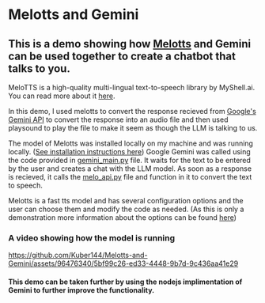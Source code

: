 # Melotts and Gemini

## This is a demo showing how [Melotts](https://github.com/myshell-ai/MeloTTS) and Gemini can be used together to create a chatbot that talks to you.
MeloTTS is a high-quality multi-lingual text-to-speech library by MyShell.ai.
You can read more about it [here](https://github.com/myshell-ai/MeloTTS#).

In this demo, I used melotts to convert the response recieved from [Google's Gemini API](https://ai.google.dev/) to convert the response into an audio file and then used playsound to play the file to make it seem as though the LLM is talking to us.

The model of Melotts was installed locally on my machine and was running locally. ([See installation instructions here](https://github.com/myshell-ai/MeloTTS/blob/main/docs/install.md))
Google Gemini was called using the code provided in [gemini_main.py](https://github.com/Kuber144/Melotts-and-Gemini/blob/main/gemini_main.py) file.
It waits for the text to be entered by the user and creates a chat with the LLM model.
As soon as a response is recieved, it calls the [melo_api.py](https://github.com/Kuber144/Melotts-and-Gemini/blob/main/melo_api.py) file and function in it to convert the text to speech.

Melotts is a fast tts model and has several configuration options and the user can choose them and modify the code as needed. (As this is only a demonstration more information about the options can be found [here](https://github.com/myshell-ai/MeloTTS/blob/main/docs/install.md#:~:text=melo%20%2D%2Dhelp-,Python%20API,-English%20with%20Multiple))

### A video showing how the model is running

https://github.com/Kuber144/Melotts-and-Gemini/assets/96476340/5bf99c26-ed33-4448-9b7d-9c436aa41e29



#### This demo can be taken further by using the nodejs implimentation of Gemini to further improve the functionality.
